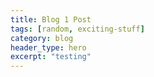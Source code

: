 ```yaml
---
title: Blog 1 Post
tags: [random, exciting-stuff]
category: blog
header_type: hero
excerpt: "testing"
---
```


<!-- turn this into a proper first post...New year reflection type thing? Art v Artist? -->